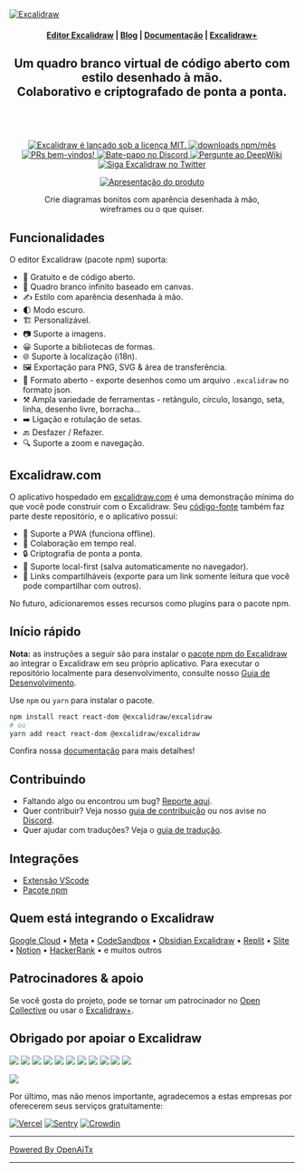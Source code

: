 <a href="https://excalidraw.com/" target="_blank" rel="noopener">
  <picture>
    <source media="(prefers-color-scheme: dark)" alt="Excalidraw" srcset="https://excalidraw.nyc3.cdn.digitaloceanspaces.com/github/excalidraw_github_cover_2_dark.png" />
    <img alt="Excalidraw" src="https://excalidraw.nyc3.cdn.digitaloceanspaces.com/github/excalidraw_github_cover_2.png" />
  </picture>
</a>

<h4 align="center">
  <a href="https://excalidraw.com">Editor Excalidraw</a> |
  <a href="https://plus.excalidraw.com/blog">Blog</a> |
  <a href="https://docs.excalidraw.com">Documentação</a> |
  <a href="https://plus.excalidraw.com">Excalidraw+</a>
</h4>

<div align="center">
  <h2>
    Um quadro branco virtual de código aberto com estilo desenhado à mão. </br>
    Colaborativo e criptografado de ponta a ponta. </br>
  <br />
  </h2>
</div>

<br />
<p align="center">
  <a href="https://github.com/excalidraw/excalidraw/blob/master/LICENSE">
    <img alt="Excalidraw é lançado sob a licença MIT." src="https://img.shields.io/badge/license-MIT-blue.svg"  />
  </a>
  <a href="https://www.npmjs.com/package/@excalidraw/excalidraw">
    <img alt="downloads npm/mês" src="https://img.shields.io/npm/dm/@excalidraw/excalidraw"  />
  </a>
  <a href="https://docs.excalidraw.com/docs/introduction/contributing">
    <img alt="PRs bem-vindos!" src="https://img.shields.io/badge/PRs-welcome-brightgreen.svg?style=flat"  />
  </a>
  <a href="https://discord.gg/UexuTaE">
    <img alt="Bate-papo no Discord" src="https://img.shields.io/discord/723672430744174682?color=738ad6&label=Chat%20on%20Discord&logo=discord&logoColor=ffffff&widge=false"/>
  </a>
  <a href="https://deepwiki.com/excalidraw/excalidraw">
    <img alt="Pergunte ao DeepWiki" src="https://deepwiki.com/badge.svg" />
  </a>
  <a href="https://twitter.com/excalidraw">
    <img alt="Siga Excalidraw no Twitter" src="https://img.shields.io/twitter/follow/excalidraw.svg?label=follow+@excalidraw&style=social&logo=twitter"/>
  </a>
</p>

<div align="center">
  <figure>
    <a href="https://excalidraw.com" target="_blank" rel="noopener">
      <img src="https://excalidraw.nyc3.cdn.digitaloceanspaces.com/github%2Fproduct_showcase.png" alt="Apresentação do produto" />
    </a>
    <figcaption>
      <p align="center">
        Crie diagramas bonitos com aparência desenhada à mão, wireframes ou o que quiser.
      </p>
    </figcaption>
  </figure>
</div>

## Funcionalidades

O editor Excalidraw (pacote npm) suporta:

- 💯&nbsp;Gratuito e de código aberto.
- 🎨&nbsp;Quadro branco infinito baseado em canvas.
- ✍️&nbsp;Estilo com aparência desenhada à mão.
- 🌓&nbsp;Modo escuro.
- 🏗️&nbsp;Personalizável.
- 📷&nbsp;Suporte a imagens.
- 😀&nbsp;Suporte a bibliotecas de formas.
- 🌐&nbsp;Suporte à localização (i18n).
- 🖼️&nbsp;Exportação para PNG, SVG & área de transferência.
- 💾&nbsp;Formato aberto - exporte desenhos como um arquivo `.excalidraw` no formato json.
- ⚒️&nbsp;Ampla variedade de ferramentas - retângulo, círculo, losango, seta, linha, desenho livre, borracha...
- ➡️&nbsp;Ligação e rotulação de setas.
- 🔙&nbsp;Desfazer / Refazer.
- 🔍&nbsp;Suporte a zoom e navegação.

## Excalidraw.com

O aplicativo hospedado em [excalidraw.com](https://excalidraw.com) é uma demonstração mínima do que você pode construir com o Excalidraw. Seu [código-fonte](https://github.com/excalidraw/excalidraw/tree/master/excalidraw-app) também faz parte deste repositório, e o aplicativo possui:

- 📡&nbsp;Suporte a PWA (funciona offline).
- 🤼&nbsp;Colaboração em tempo real.
- 🔒&nbsp;Criptografia de ponta a ponta.
- 💾&nbsp;Suporte local-first (salva automaticamente no navegador).
- 🔗&nbsp;Links compartilháveis (exporte para um link somente leitura que você pode compartilhar com outros).

No futuro, adicionaremos esses recursos como plugins para o pacote npm.

## Início rápido

**Nota:** as instruções a seguir são para instalar o [pacote npm do Excalidraw](https://www.npmjs.com/package/@excalidraw/excalidraw) ao integrar o Excalidraw em seu próprio aplicativo. Para executar o repositório localmente para desenvolvimento, consulte nosso [Guia de Desenvolvimento](https://docs.excalidraw.com/docs/introduction/development).

Use `npm` ou `yarn` para instalar o pacote.

```bash
npm install react react-dom @excalidraw/excalidraw
# ou
yarn add react react-dom @excalidraw/excalidraw
```

Confira nossa [documentação](https://docs.excalidraw.com/docs/@excalidraw/excalidraw/installation) para mais detalhes!

## Contribuindo

- Faltando algo ou encontrou um bug? [Reporte aqui](https://github.com/excalidraw/excalidraw/issues).
- Quer contribuir? Veja nosso [guia de contribuição](https://docs.excalidraw.com/docs/introduction/contributing) ou nos avise no [Discord](https://discord.gg/UexuTaE).
- Quer ajudar com traduções? Veja o [guia de tradução](https://docs.excalidraw.com/docs/introduction/contributing#translating).

## Integrações

- [Extensão VScode](https://marketplace.visualstudio.com/items?itemName=pomdtr.excalidraw-editor)
- [Pacote npm](https://www.npmjs.com/package/@excalidraw/excalidraw)

## Quem está integrando o Excalidraw

[Google Cloud](https://googlecloudcheatsheet.withgoogle.com/architecture) • [Meta](https://meta.com/) • [CodeSandbox](https://codesandbox.io/) • [Obsidian Excalidraw](https://github.com/zsviczian/obsidian-excalidraw-plugin) • [Replit](https://replit.com/) • [Slite](https://slite.com/) • [Notion](https://notion.so/) • [HackerRank](https://www.hackerrank.com/) • e muitos outros

## Patrocinadores & apoio

Se você gosta do projeto, pode se tornar um patrocinador no [Open Collective](https://opencollective.com/excalidraw) ou usar o [Excalidraw+](https://plus.excalidraw.com/).

## Obrigado por apoiar o Excalidraw

[<img src="https://opencollective.com/excalidraw/tiers/sponsors/0/avatar.svg?avatarHeight=120"/>](https://opencollective.com/excalidraw/tiers/sponsors/0/website) [<img src="https://opencollective.com/excalidraw/tiers/sponsors/1/avatar.svg?avatarHeight=120"/>](https://opencollective.com/excalidraw/tiers/sponsors/1/website) [<img src="https://opencollective.com/excalidraw/tiers/sponsors/2/avatar.svg?avatarHeight=120"/>](https://opencollective.com/excalidraw/tiers/sponsors/2/website) [<img src="https://opencollective.com/excalidraw/tiers/sponsors/3/avatar.svg?avatarHeight=120"/>](https://opencollective.com/excalidraw/tiers/sponsors/3/website) [<img src="https://opencollective.com/excalidraw/tiers/sponsors/4/avatar.svg?avatarHeight=120"/>](https://opencollective.com/excalidraw/tiers/sponsors/4/website) [<img src="https://opencollective.com/excalidraw/tiers/sponsors/5/avatar.svg?avatarHeight=120"/>](https://opencollective.com/excalidraw/tiers/sponsors/5/website) [<img src="https://opencollective.com/excalidraw/tiers/sponsors/6/avatar.svg?avatarHeight=120"/>](https://opencollective.com/excalidraw/tiers/sponsors/6/website) [<img src="https://opencollective.com/excalidraw/tiers/sponsors/7/avatar.svg?avatarHeight=120"/>](https://opencollective.com/excalidraw/tiers/sponsors/7/website) [<img src="https://opencollective.com/excalidraw/tiers/sponsors/8/avatar.svg?avatarHeight=120"/>](https://opencollective.com/excalidraw/tiers/sponsors/8/website) [<img src="https://opencollective.com/excalidraw/tiers/sponsors/9/avatar.svg?avatarHeight=120"/>](https://opencollective.com/excalidraw/tiers/sponsors/9/website) [<img src="https://opencollective.com/excalidraw/tiers/sponsors/10/avatar.svg?avatarHeight=120"/>](https://opencollective.com/excalidraw/tiers/sponsors/10/website)

<a href="https://opencollective.com/excalidraw#category-CONTRIBUTE" target="_blank"><img src="https://opencollective.com/excalidraw/tiers/backers.svg?avatarHeight=32"/></a>

Por último, mas não menos importante, agradecemos a estas empresas por oferecerem seus serviços gratuitamente:

[![Vercel](./.github/assets/vercel.svg)](https://vercel.com) [![Sentry](./.github/assets/sentry.svg)](https://sentry.io) [![Crowdin](./.github/assets/crowdin.svg)](https://crowdin.com)


---

[Powered By OpenAiTx](https://github.com/OpenAiTx/OpenAiTx)

---